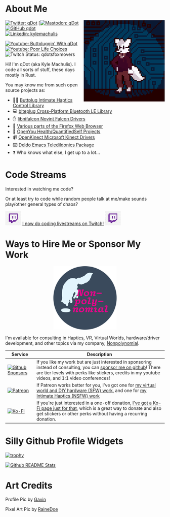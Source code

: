# About Me

<img src="https://github.com/qdot/qdot/blob/main/qdotpixelfox.png?raw=true" align="right">

[![Twitter: qDot](https://img.shields.io/twitter/follow/qdot?style=social)](https://twitter.com/qdot)
[[![Mastodon: qDot](https://img.shields.io/mastodon/follow/110376500076540204?domain=https%3A%2F%2Fbuttplug.engineer&style=social)](https://buttplug.engineer/@qdot)
[![GitHub qdot](https://img.shields.io/github/followers/qdot?label=follow&style=social)](https://github.com/qdot)
[![Linkedin: kylemachulis](https://img.shields.io/badge/-kylemachulis-blue?style=flat-square&logo=Linkedin&logoColor=white&link=https://www.linkedin.com/in/kylemachulis/)](https://www.linkedin.com/in/kylemachulis/)

[![Youtube: Buttpluggin' With qDot](https://img.shields.io/youtube/channel/subscribers/UCKLmntfj3NmM2E3_LB3qs-w?label=Buttpluggin%27%20With%20qDot&style=social)](https://youtube.buttplug.io)
[![Youtube: Poor Life Choices](https://img.shields.io/youtube/channel/subscribers/UCEOH7Ne1LflFosQTpzM0ZrA?label=Poor%20Life%20Choices&style=social)](https://www.youtube.com/channel/UCEOH7Ne1LflFosQTpzM0ZrA)
![Twitch Status: qdotsfoxmovers](https://img.shields.io/twitch/status/qdotsfoxmovers)

Hi! I'm qDot (aka Kyle Machulis). I code all sorts of stuff, these days mostly in Rust.

You may know me from such open source projects as:

* 🍑🔌 [Buttplug Intimate Haptics Control Library](https://github.com/buttplugio)
* 💻 [blteplug Cross-Platform Bluetooth LE Library](https://github.com/deviceplug/btleplug)
* ✋ [libnifalcon Novint Falcon Drivers](https://github.com/libnifalcon)
* 🦊 [Various parts of the Firefox Web Browser](https://github.com/mozilla)
* 🏥 [OpenYou Health/QuantifiedSelf Projects](https://openyou.org)
* 📹 [OpenKinect Microsoft Kinect Drivers](https://github.com/openkinect)
* ⌨️ [Deldo Emacs Teledildonics Package](https://github.com/qdot/deldo)
* ❓ Who knows what else, I get up to a lot...

# Code Streams

Interested in watching me code? 

Or at least try to code while random people talk at me/make sounds play/other general types of chaos? 

[![Twitch: qdotsfoxmovers](/twitch.png)](https://twitch.tv/qdotsfoxmovers) [I now do coding livestreams on Twitch!](https://twitch.tv/qdotsfoxmovers) [![Twitch: qdotsfoxmovers](/twitch.png)](https://twitch.tv/qdotsfoxmovers)

# Ways to Hire Me or Sponsor My Work

<p align="center"><a href="https://nonpolynomial.com"><img src="https://github.com/qdot/qdot/blob/main/nonpolynomial-logo-final.png?raw=true" width="200" height="200" alt="Nonpolynomial Logo"></a></p>

I'm available for consulting in Haptics, VR, Virtual Worlds, hardware/driver development, and other topics via my company, [Nonpolynomial](https://nonpolynomial.com).

| Service | Description |
| --- | --- |
| [![Github Sponsors](https://img.shields.io/badge/sponsor-30363D?style=for-the-badge&logo=GitHub-Sponsors&logoColor=#white)](https://github.com/sponsors/qdot) | If you like my work but are just interested in sponsoring instead of consulting, you can [sponsor me on github](https://github.com/sponsors/qdot)! There are tier levels with perks like stickers, credits in my youtube videos, and 1:1 video conferences! |
| [![Patreon](https://img.shields.io/badge/Patreon-F96854?style=for-the-badge&logo=patreon&logoColor=white)](https://patreon.com/qdot) | If Patreon works better for you, I've got one for [my virtual world and DIY hardware (SFW) work](https://patreon.com/poor_life_choices), and one for [my Intimate Haptics (NSFW) work](https://patreon.com/qdot) |
| [![Ko-Fi](https://img.shields.io/badge/Ko--fi-F16061?style=for-the-badge&logo=ko-fi&logoColor=white)](https://ko-fi.com/qdot76367) | If you're just interested in a one-off donation, [I've got a Ko-Fi page just for that](https://ko-fi.com/qdot76367), which is a great way to donate and also get stickers or other perks without having a recurring donation. |

# Silly Github Profile Widgets

[![trophy](https://github-profile-trophy.vercel.app/?username=qdot&theme=onedark)](https://github.com/ryo-ma/github-profile-trophy)

[![Github README Stats](https://github-readme-stats.vercel.app/api?username=qdot&show_icons=true&theme=midnight-purple)](https://github.com/anuraghazra/github-readme-stats/)

# Art Credits

Profile Pic by [Gavin](https://twitter.com/gavunimpressive)

Pixel Art Pic by [RaineDoe](https://twitter.com/rainedoe_)

